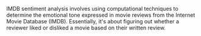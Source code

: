 IMDB sentiment analysis involves using computational techniques to determine the emotional tone expressed in movie reviews from the Internet Movie Database (IMDB).  Essentially, it's about figuring out whether a reviewer liked or disliked a movie based on their written review.
